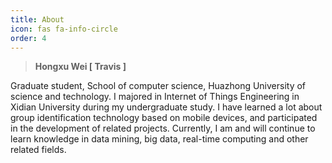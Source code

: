 ```yaml
---
title: About
icon: fas fa-info-circle
order: 4
---
```



> **Hongxu Wei  [ Travis ]**

Graduate student, School of computer science, Huazhong University of science and technology. I majored in Internet of Things Engineering in Xidian University during my undergraduate study. I have learned a lot about group identification technology based on mobile devices, and participated in the development of related projects. Currently, I am and will continue to learn knowledge in data mining, big data, real-time computing and other related fields.
